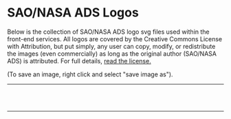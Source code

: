 # SAO/NASA ADS Logos

Below is the collection of SAO/NASA ADS logo svg files used within the front-end services. All logos are covered by the Creative Commons License with Attribution, but put simply, any user can copy, modify, or redistribute the images (even commercially) as long as the original author (SAO/NASA ADS) is attributed. For full details, <a href="http://creativecommons.org/licenses/by/4.0/" target="_blank">read the license.</a>

(To save an image, right click and select "save image as").


<hr>
<div class="row">

  <div class="col-sm-12 col-md-0 col-md-offset-1">

  <div>
    <img src="{{ site.baseurl }}/img/bbb_assets/ads_partial_logo_dark_background.svg" alt="" class="img-responsive" style="max-width:200px;margin:auto;">
  </div>
  <br>
  <div>
    <img src="{{ site.baseurl }}/img/bbb_assets/ads_logo_full_light_background.svg" alt="" class="img-responsive">
  </div>
  <br>
  <div>
    <img src="{{ site.baseurl }}/img/bbb_assets/ads_logo_full_dark_background.svg" alt="" class="img-responsive">
  </div>


  </div>
</div>
<hr>
